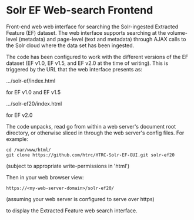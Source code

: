 Solr EF Web-search Frontend
===========================

Front-end web web interface for searching the Solr-ingested Extracted
Feature (EF) dataset.  The web interface supports searching at the
volume-level (metadata) and page-level (text and metadata) through
AJAX calls to the Solr cloud where the data set has been ingested.

The code has been configured to work with the different versions of
the EF dataset (EF v1.0, EF v1.5, and EF v2.0 at the time of writing).
This is triggered by the URL that the web interface presents as:

  .../solr-ef/index.html

for EF v1.0 and EF v1.5

  .../solr-ef20/index.html

for EF v2.0

The code unpacks, read go from within a web server's document root
directory, or otherwise sliced in through the web server's config
files.  For example:

    cd /var/www/html/
    git clone https://github.com/htrc/HTRC-Solr-EF-GUI.git solr-ef20

(subject to appropriate write-permissions in 'html')

Then in your web browser view:

    https://<my-web-server-domain>/solr-ef20/

(assuming your web server is configured to serve over https)

to display the Extracted Feature web search interface.
